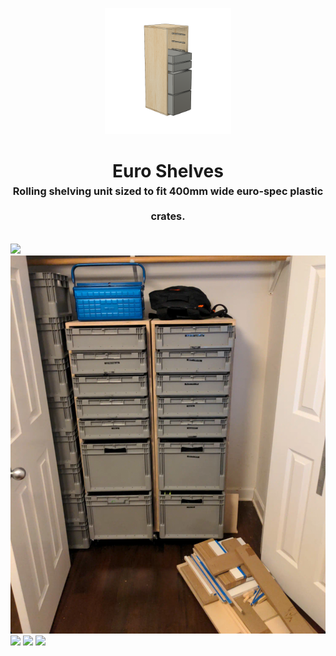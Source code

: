 <!-- 2024-05-23 -->

<p align="center">
  <img src="../../plans/euro-shelves/images/wireframe.png" width="40%"/>
</p>
<h1 align="center">
  Euro Shelves
  <br>
  <sup><sub><sup>Rolling shelving unit sized to fit 400mm wide euro-spec plastic crates.<sup></sub>
</h1>

![](/plans/euro-shelves/images/gallery0.png)
![](/plans/euro-shelves/images/gallery1.png)
![](/plans/euro-shelves/images/gallery2.png)
![](/plans/euro-shelves/images/gallery3.png)
![](/plans/euro-shelves/images/gallery4.png)
